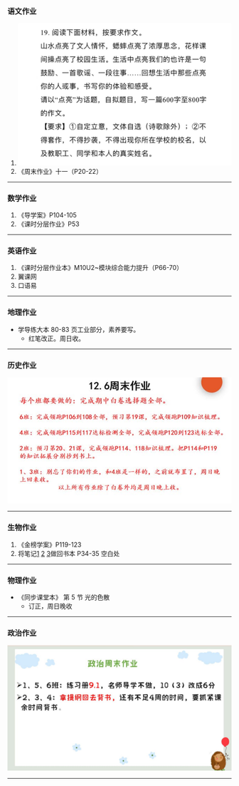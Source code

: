 ### 语文作业

1. ![hw](hw_G8S1/_images/14c.jpg)
2. 《周末作业》十一（P20-22）

---

### 数学作业

1. 《导学案》P104-105
2. 《课时分层作业》P53

---

### 英语作业

1. 《课时分层作业本》M10U2~模块综合能力提升（P66-70）
2. 翼课网
3. 口语易

---

### 地理作业

- 学导练大本 80-83 页工业部分，素养要写。
  - 红笔改正。周日收。

---

### 历史作业

![hw](hw_G8S1/_images/14h.jpg)

---

### 生物作业

1. 《金榜学案》P119-123
2. 将笔记[1](hw_G8S1/_images/14b1.jpg ":target=_self")
   [2](hw_G8S1/_images/14b2.jpg ":target=_self")
   [3](hw_G8S1/_images/14b3.jpg ":target=_self")做回书本 P34-35 空白处

---

### 物理作业

- 《同步课堂本》 第 5 节 光的色散
  - 订正，周日晚收

---

### 政治作业

![hw](hw_G8S1/_images/14p.jpg)

---
